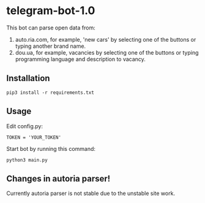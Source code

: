 # telegram-bot-1.0

This bot can parse open data from: 
1. auto.ria.com, for example, 'new cars' by selecting one of the buttons or typing another brand name.
2. dou.ua, for example, vacancies by selecting one of the buttons or typing programming language and description to vacancy.

## Installation

```pip3 install -r requirements.txt```

## Usage

Edit config.py:

``` TOKEN = 'YOUR_TOKEN' ```

Start bot by running this command:

``` python3 main.py  ```

## Changes in autoria parser!
Currently autoria parser is not stable due to the unstable site work.
